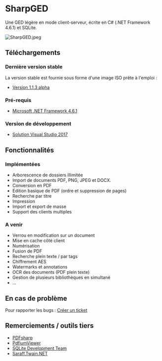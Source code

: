 # SharpGED #

Une GED légère en mode client-serveur, écrite en C# (.NET Framework 4.6.1) et SQLite.

![SharpGED.jpeg](https://bitbucket.org/repo/Mrgxk5g/images/591466635-SharpGED.jpeg)

## Téléchargements ##

### Dernière version stable ###

La version stable est fournie sous forme d'une image ISO prête à l'emploi :

* [Version 1.1.3 alpha](https://bitbucket.org/cgerardin/sharpged/downloads/SharpGED_1.1.3.iso)

### Pré-requis ###

* [Microsoft .NET Framework 4.6.1](https://www.microsoft.com/fr-FR/download/details.aspx?id=49982)

### Version de développement ###

* [Solution Visual Studio 2017](https://bitbucket.org/cgerardin/sharpged/get/0b3b8ca9ce50.zip)

## Fonctionnalités ##

### Implémentées ###

* Arborescence de dossiers illimitée
* Import de documents PDF, PNG, JPEG et DOCX.
* Conversion en PDF
* Edition basique de PDF (ordre et suppression de pages)
* Recherche par titre
* Impression
* Import et export de masse
* Support des clients multiples

### A venir ###

* Verrou en modification sur un document
* Mise en cache côté client
* Numérisation
* Fusion de PDF
* Recherche plein texte / par tags
* Chiffrement AES
* Watermarks et annotations
* OCR des documents (PDF plein texte)
* Gestion de plusieurs bibliothèques en simultané
* ...

## En cas de problème ##

Pour rapporter les bugs : [Créer un ticket](https://bitbucket.org/cgerardin/sharpged/issues/new)

## Remerciements / outils tiers ##

* [PDFsharp](http://www.pdfsharp.net)
* [PdfiumViewer](https://github.com/pvginkel/PdfiumViewer)
* [SQLite Development Team](http://sqlite.org/)
* [Saraff.Twain.NET](https://github.com/saraff-9EB1047A4BEB4cef8506B29BA325BD5A/Saraff.Twain.NET)